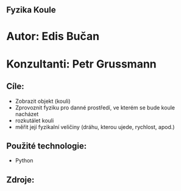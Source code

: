## Fyzika Koule

# Autor: Edis Bučan
# Konzultanti: Petr Grussmann

## Cíle:
- Zobrazit objekt (kouli) 
- Zprovoznit fyziku pro danné prostředí, ve kterém se bude koule nacházet
- rozkutálet kouli
- měřit její fyzikalní veličiny (dráhu, kterou ujede, rychlost, apod.)

## Použité technologie:
- Python

## Zdroje:
